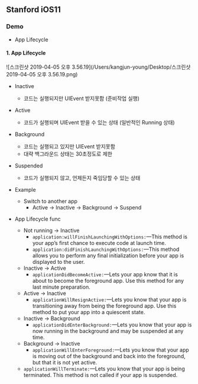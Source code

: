 ## Stanford iOS11

### Demo

- App Lifecycle



#### 1. App Lifecycle

![스크린샷 2019-04-05 오후 3.56.19](/Users/kangjun-young/Desktop/스크린샷 2019-04-05 오후 3.56.19.png)

- Inactive
  - 코드는 실행되지만 UIEvent 받지못함 (준비작업 실행)
- Active
  - 코드가 실행되며 UIEvent 받을 수 있는 상태 (일반적인 Running 상태)
- Background
  - 코드는 실행되고 있지만 UIEvent 받지못함
  - 대략 백그라운드 상태는 30초정도로 제한

- Suspended
  - 코드가 실행되지 않고, 언제든지 죽임당할 수 있는 상태
- Example
  - Switch to another app
    - Active ->  Inactive -> Background -> Suspend
- App Lifecycle func
  - Not running -> Inactive
    - `application:willFinishLaunchingWithOptions:`—This method is your app’s first chance to execute code at launch time.
    - `application:didFinishLaunchingWithOptions:`—This method allows you to perform any final initialization before your app is displayed to the user.
  - Inactive -> Active
    - `applicationDidBecomeActive:`—Lets your app know that it is about to become the foreground app. Use this method for any last minute preparation.
  - Active -> Inactive
    - `applicationWillResignActive:`—Lets you know that your app is transitioning away from being the foreground app. Use this method to put your app into a quiescent state.
  - Inactive -> Background
    - `applicationDidEnterBackground:`—Lets you know that your app is now running in the background and may be suspended at any time.
  - Background -> Inactive
    - `applicationWillEnterForeground:`—Lets you know that your app is moving out of the background and back into the foreground, but that it is not yet active.
  - `applicationWillTerminate:`—Lets you know that your app is being terminated. This method is not called if your app is suspended.